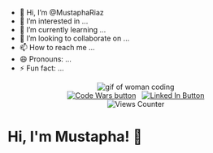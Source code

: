 - 👋 Hi, I’m @MustaphaRiaz
- 👀 I’m interested in ...
- 🌱 I’m currently learning ...
- 💞️ I’m looking to collaborate on ...
- 📫 How to reach me ...
- 😄 Pronouns: ...
- ⚡ Fun fact: ...

<div id="header" align="center"> 
  <img src="https://i.giphy.com/media/v1.Y2lkPTc5MG13nJxEwM1kzNjJdT2lNmpialxrYvY1lmMYyGc3ZmJsJmt22TV0nIkwNC21cD12MV9pbnRjcmS9hf9namZfYnl1fafQmY3Q9Zw/L1RitvI9svk1Wn9VYr/giphy.gif" alt="gif of woman coding"> 
  </div> <div id="badges" align="center">
  <a href="https://www.codewars.com/users/Mustaphariaz"><img src="https://img.shields.io/badge/CodeWars-red?logo=codewars&logoColor=white&style=for-the-badge" alt="Code Wars button"/></a>
  &nbsp
  <a href="www.linkedin.com/in/mustapha-riaz"><img src="https://img.shields.io/badge/LinkedIn-blue?logo=linkedin&logoColor=white&style=for-the-badge" alt="Linked In Button"/></a>
  <br>
  <img src="https://komarev.com/ghpvc/?username=henderson907&style=flat-square&color=orange" alt="Views Counter"/>
  </div> 
<h1>Hi, I'm Mustapha! 👋</h1>
</div>
                                                                                                                                                                                      
